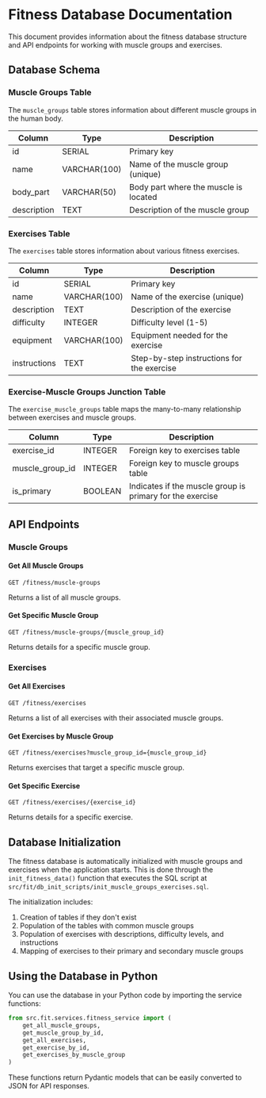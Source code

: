 # Fitness Database Documentation

This document provides information about the fitness database structure and API endpoints for working with muscle groups and exercises.

## Database Schema

### Muscle Groups Table

The `muscle_groups` table stores information about different muscle groups in the human body.

| Column      | Type         | Description                           |
| ----------- | ------------ | ------------------------------------- |
| id          | SERIAL       | Primary key                           |
| name        | VARCHAR(100) | Name of the muscle group (unique)     |
| body_part   | VARCHAR(50)  | Body part where the muscle is located |
| description | TEXT         | Description of the muscle group       |

### Exercises Table

The `exercises` table stores information about various fitness exercises.

| Column       | Type         | Description                                |
| ------------ | ------------ | ------------------------------------------ |
| id           | SERIAL       | Primary key                                |
| name         | VARCHAR(100) | Name of the exercise (unique)              |
| description  | TEXT         | Description of the exercise                |
| difficulty   | INTEGER      | Difficulty level (1-5)                     |
| equipment    | VARCHAR(100) | Equipment needed for the exercise          |
| instructions | TEXT         | Step-by-step instructions for the exercise |

### Exercise-Muscle Groups Junction Table

The `exercise_muscle_groups` table maps the many-to-many relationship between exercises and muscle groups.

| Column          | Type    | Description                                               |
| --------------- | ------- | --------------------------------------------------------- |
| exercise_id     | INTEGER | Foreign key to exercises table                            |
| muscle_group_id | INTEGER | Foreign key to muscle groups table                        |
| is_primary      | BOOLEAN | Indicates if the muscle group is primary for the exercise |

## API Endpoints

### Muscle Groups

#### Get All Muscle Groups

```
GET /fitness/muscle-groups
```

Returns a list of all muscle groups.

#### Get Specific Muscle Group

```
GET /fitness/muscle-groups/{muscle_group_id}
```

Returns details for a specific muscle group.

### Exercises

#### Get All Exercises

```
GET /fitness/exercises
```

Returns a list of all exercises with their associated muscle groups.

#### Get Exercises by Muscle Group

```
GET /fitness/exercises?muscle_group_id={muscle_group_id}
```

Returns exercises that target a specific muscle group.

#### Get Specific Exercise

```
GET /fitness/exercises/{exercise_id}
```

Returns details for a specific exercise.

## Database Initialization

The fitness database is automatically initialized with muscle groups and exercises when the application starts. This is done through the `init_fitness_data()` function that executes the SQL script at `src/fit/db_init_scripts/init_muscle_groups_exercises.sql`.

The initialization includes:

1. Creation of tables if they don't exist
2. Population of the tables with common muscle groups
3. Population of exercises with descriptions, difficulty levels, and instructions
4. Mapping of exercises to their primary and secondary muscle groups

## Using the Database in Python

You can use the database in your Python code by importing the service functions:

```python
from src.fit.services.fitness_service import (
    get_all_muscle_groups,
    get_muscle_group_by_id,
    get_all_exercises,
    get_exercise_by_id,
    get_exercises_by_muscle_group
)
```

These functions return Pydantic models that can be easily converted to JSON for API responses.
